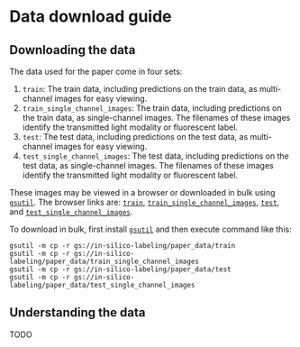 # Data download guide

## Downloading the data

The data used for the paper come in four sets:

1. `train`: The train data, including predictions on the train data, as multi-channel images for easy viewing.
1. `train_single_channel_images`: The train data, including predictions on the train data, as single-channel images. The filenames of these images identify the transmitted light modality or fluorescent label.
1. `test`: The test data, including predictions on the test data, as multi-channel images for easy viewing.
1. `test_single_channel_images`: The test data, including predictions on the test data, as single-channel images. The filenames of these images identify the transmitted light modality or fluorescent label.

These images may be viewed in a browser or downloaded in bulk using [`gsutil`](https://cloud.google.com/storage/docs/gsutil).
The browser links are:
[`train`](https://storage.googleapis.com/in-silico-labeling/paper_data/train),
[`train_single_channel_images`](https://storage.googleapis.com/in-silico-labeling/paper_data/train_single_channel_images),
[`test`](https://storage.googleapis.com/in-silico-labeling/paper_data/test), and
[`test_single_channel_images`](https://storage.googleapis.com/in-silico-labeling/paper_data/test_single_channel_images).

To download in bulk, first install [`gsutil`](https://cloud.google.com/storage/docs/gsutil) and then execute command like this:

    gsutil -m cp -r gs://in-silico-labeling/paper_data/train
    gsutil -m cp -r gs://in-silico-labeling/paper_data/train_single_channel_images
    gsutil -m cp -r gs://in-silico-labeling/paper_data/test
    gsutil -m cp -r gs://in-silico-labeling/paper_data/test_single_channel_images

## Understanding the data

TODO
